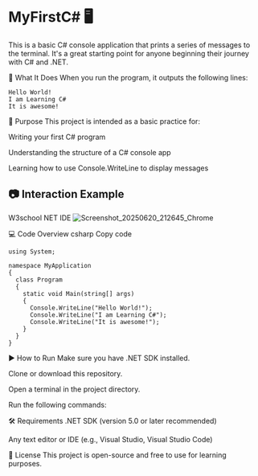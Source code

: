 # MyFirstC# 🖥 

This is a basic C# console application that prints a series of messages to the terminal. It's a great starting point for anyone beginning their journey with C# and .NET.

📌 What It Does
When you run the program, it outputs the following lines:
```
Hello World!
I am Learning C#
It is awesome!
```
🧠 Purpose
This project is intended as a basic practice for:

Writing your first C# program

Understanding the structure of a C# console app

Learning how to use Console.WriteLine to display messages

## 📷 Interaction Example
W3school NET IDE
![Screenshot_20250620_212645_Chrome](https://github.com/user-attachments/assets/7b0f0436-9732-484b-87a0-dd4cf54b8727)

💻 Code Overview
csharp
Copy code
```
using System;

namespace MyApplication
{
  class Program
  {
    static void Main(string[] args)
    {
      Console.WriteLine("Hello World!");
      Console.WriteLine("I am Learning C#");
      Console.WriteLine("It is awesome!");
    }
  }
}
```
▶️ How to Run
Make sure you have .NET SDK installed.

Clone or download this repository.

Open a terminal in the project directory.

Run the following commands:

🛠️ Requirements
.NET SDK (version 5.0 or later recommended)

Any text editor or IDE (e.g., Visual Studio, Visual Studio Code)

🧾 License
This project is open-source and free to use for learning purposes.
